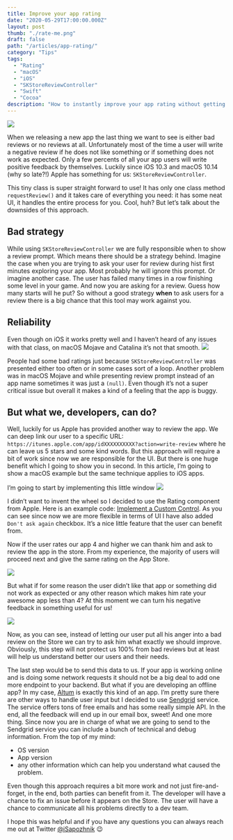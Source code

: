 ```yaml
---
title: Improve your app rating
date: "2020-05-29T17:00:00.000Z"
layout: post
thumb: "./rate-me.png"
draft: false
path: "/articles/app-rating/"
category: "Tips"
tags:
  - "Rating"
  - "macOS"
  - "iOS"
  - "SKStoreReviewController"
  - "Swift"
  - "Cocoa"
description: "How to instantly improve your app rating without getting one stars ✨"
---
```


![](app-rating.png)

When we releasing a new app the last thing we want to see is either bad reviews or no reviews at all. Unfortunately most of the time a user will write a negative review if he does not like something or if something does not work as expected. Only a few percents of all your app users will write positive feedback by themselves. Luckily since iOS 10.3 and macOS 10.14 (why so late?!) Apple has something for us:  `SKStoreReviewController`.

This tiny class is super straight forward to use! It has only one class method `requestReview()` and it takes care of everything you need: it has some neat UI, it handles the entire process for you. Cool, huh? But let’s talk about the downsides of this approach.

## Bad strategy 
While using `SKStoreReviewController` we are fully responsible when to show a review prompt. Which means there should be a strategy behind. Imagine the case when you are trying to ask your user for review during hist first minutes exploring your app. Most probably he will ignore this prompt. Or imagine another case. The user has failed many times in a row finishing some level in your game. And now you are asking for a review. Guess how many starts will he put? So without a good strategy **when** to ask users for a review there is a big chance that this tool may work against you.

## Reliability 
Even though on iOS it works pretty well and I haven’t heard of any issues with that class, on macOS Mojave and Catalina it’s not that smooth.
![](twitt.png)

People had some bad ratings just because `SKStoreReviewController`  was presented either too often or in some cases sort of a loop. Another problem was in macOS Mojave and while presenting review prompt instead of an app name sometimes it was just a `(null)`. Even though it’s not a super critical issue but overall it makes a kind of a feeling that the app is buggy.

## But what we, developers, can do?
Well, luckily for us Apple has provided another way to review the app. We can deep link our user to a specific URL: `https://itunes.apple.com/app/idXXXXXXXXXX?action=write-review` where he can leave us 5 stars and some kind words.  But this approach will require a bit of work since now we are responsible for the UI. But there is one huge benefit which I going to show you in second. In this article, I’m going to show a macOS example but the same technique applies to iOS apps.

I’m going to start by implementing this little window
![](1.png)

I didn’t want to invent the wheel so I decided to use the Rating component from Apple. Here is an example code: [Implement a Custom Control](https://developer.apple.com/library/archive/referencelibrary/GettingStarted/DevelopiOSAppsSwift/ImplementingACustomControl.html). As you can see since now we are more flexible in terms of UI I have also added `Don't ask again` checkbox. It’s a nice little feature that the user can benefit from. 

Now if the user rates our app 4 and higher we can thank him and ask to review the app in the store. From my experience, the majority of users will proceed next and give the same rating on the App Store. 

![](2.png)

But what if for some reason the user didn’t like that app or something did not work as expected or any other reason which makes him rate your awesome app less than 4? At this moment we can turn his negative feedback in something useful for us!

![](3.png)

Now, as you can see, instead of letting our user put all his anger into a bad review on the Store we can try to ask him what exactly we should improve. Obviously, this step will not protect us 100% from bad reviews but at least will help us understand better our users and their needs. 

The last step would be to send this data to us. If your app is working online and is doing some network requests it should not be a big deal to add one more endpoint to your backend. But what if you are developing an offline app? In my case,  [Altum](https://twitter.com/AltumApp) is exactly this kind of an app. I’m pretty sure there are other ways to handle user input but I decided to use [Sendgrid](https://sendgrid.com) service. The service offers tons of free emails and has some really simple API. In the end, all the feedback will end up in our email box, sweet! And one more thing. Since now you are in charge of what we are going to send to the Sendgrid service you can include a bunch of technical and debug information. From the top of my mind:

- OS version
- App version
- any other information which can help you understand what caused the problem.

Even though this approach requires a bit more work and not just fire-and-forget, in the end, both parties can benefit from it. The developer will have a chance to fix an issue before it appears on the Store. The user will have a chance to communicate all his problems directly to a dev team.

I hope this was helpful and if you have any questions you can always reach me out at Twitter [@iSapozhnik](https://twitter.com/iSapozhnik) 😉
